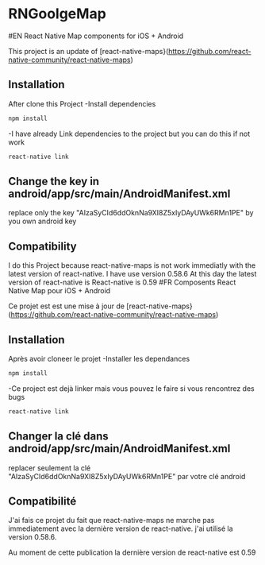 # RNGoolgeMap

#EN
React Native Map components for iOS + Android

This project is an update of [react-native-maps}(https://github.com/react-native-community/react-native-maps)


## Installation

After clone this Project
-Install dependencies
```sh
npm install
```
-I have already Link dependencies to the project but you can do this if not work
```sh
react-native link
```
## Change the key in android/app/src/main/AndroidManifest.xml
replace only the key "AIzaSyCId6ddOknNa9XI8Z5xIyDAyUWk6RMn1PE" by you own android key


## Compatibility

I do this Project because react-native-maps is not work immediatly with the latest version of react-native.
I have use version 0.58.6
At this day the latest version of react-native is React-native is 0.59
#FR
Composents React Native Map pour iOS + Android

Ce projet est est une mise à jour de [react-native-maps}(https://github.com/react-native-community/react-native-maps)


## Installation

Après avoir cloneer le projet
-Installer les dependances
```sh
npm install
```
-Ce project est dejà linker mais vous pouvez le faire si vous rencontrez des bugs
```sh
react-native link
```
## Changer la clé dans android/app/src/main/AndroidManifest.xml
replacer seulement la clé "AIzaSyCId6ddOknNa9XI8Z5xIyDAyUWk6RMn1PE" par votre clé android

## Compatibilité

J'ai fais ce projet du fait que react-native-maps ne marche pas immediatement avec la dernière version de react-native.
j'ai utilisé la version 0.58.6.

Au moment de cette publication la dernière version de react-native est 0.59
